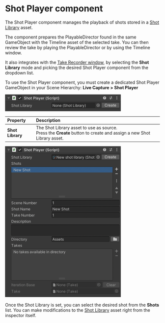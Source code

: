 # Shot Player component

The Shot Player component manages the playback of shots stored in a [Shot Library](ref-asset-shot-library.md) asset.

The component prepares the PlayableDirector found in the same GameObject with the Timeline asset of the selected take. You can then review the take by playing the PlayableDirector or by using the Timeline window.

It also integrates with the [Take Recorder window](ref-window-take-recorder.md), by selecting the **Shot Library** mode and picking the desired Shot Player component from the dropdown list.

To use the Shot Player component, you must create a dedicated Shot Player GameObject in your Scene Hierarchy: **Live Capture > Shot Player**

![Shot Player Component](images/ref-component-shot-player.png)

| **Property** | **Description** |
|:---|:---|
| **Shot Library** | The Shot Library asset to use as source.<br />Press the **Create** button to create and assign a new Shot Library asset. |

![Shot Player Component](images/ref-component-shot-player-2.png)

Once the Shot Library is set, you can select the desired shot from the **Shots** list.
You can make modifications to the [Shot Library](ref-asset-shot-library.md) asset right from the inspector itself.

